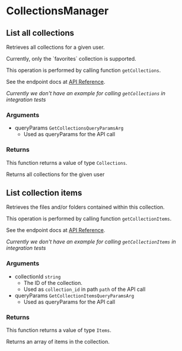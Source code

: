 # CollectionsManager

## List all collections

Retrieves all collections for a given user.

Currently, only the &#x60;favorites&#x60; collection
is supported.

This operation is performed by calling function `getCollections`.

See the endpoint docs at
[API Reference](https://developer.box.com/reference/get-collections/).

*Currently we don't have an example for calling `getCollections` in integration tests*

### Arguments

- queryParams `GetCollectionsQueryParamsArg`
  - Used as queryParams for the API call


### Returns

This function returns a value of type `Collections`.

Returns all collections for the given user


## List collection items

Retrieves the files and/or folders contained within
this collection.

This operation is performed by calling function `getCollectionItems`.

See the endpoint docs at
[API Reference](https://developer.box.com/reference/get-collections-id-items/).

*Currently we don't have an example for calling `getCollectionItems` in integration tests*

### Arguments

- collectionId `string`
  - The ID of the collection.
  - Used as `collection_id` in path `path` of the API call
- queryParams `GetCollectionItemsQueryParamsArg`
  - Used as queryParams for the API call


### Returns

This function returns a value of type `Items`.

Returns an array of items in the collection.


